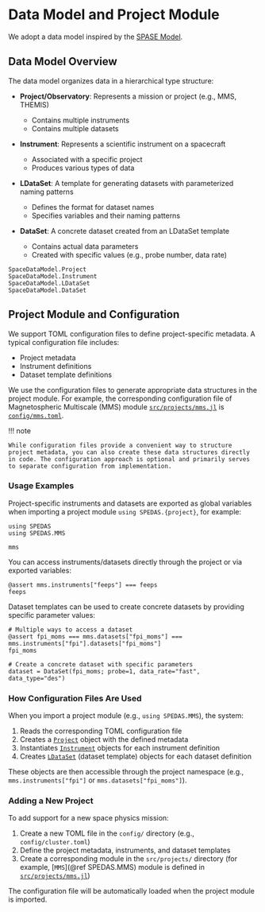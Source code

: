 # Data Model and Project Module

We adopt a data model inspired by the [SPASE Model](https://spase-group.org/data/model/index.html).

## Data Model Overview

The data model organizes data in a hierarchical type structure:

- **Project/Observatory**: Represents a mission or project (e.g., MMS, THEMIS)
  - Contains multiple instruments
  - Contains multiple datasets
- **Instrument**: Represents a scientific instrument on a spacecraft

  - Associated with a specific project
  - Produces various types of data

- **LDataSet**: A template for generating datasets with parameterized naming patterns
  - Defines the format for dataset names
  - Specifies variables and their naming patterns
- **DataSet**: A concrete dataset created from an LDataSet template
  - Contains actual data parameters
  - Created with specific values (e.g., probe number, data rate)

```@docs; canonical=false
SpaceDataModel.Project
SpaceDataModel.Instrument
SpaceDataModel.LDataSet
SpaceDataModel.DataSet
```

## Project Module and Configuration

We support TOML configuration files to define project-specific metadata. A typical configuration file includes:

- Project metadata
- Instrument definitions
- Dataset template definitions

We use the configuration files to generate appropriate data structures in the project module. For example, the corresponding configuration file of Magnetospheric Multiscale (MMS) module [`src/projects/mms.jl`](https://github.com/Beforerr/SPEDAS.jl/blob/main/src/projects/mms.jl) is [`config/mms.toml`](https://github.com/Beforerr/SPEDAS.jl/blob/main/config/mms.toml).

!!! note

    While configuration files provide a convenient way to structure project metadata, you can also create these data structures directly in code. The configuration approach is optional and primarily serves to separate configuration from implementation.

### Usage Examples

Project-specific instruments and datasets are exported as global variables when importing a project module `using SPEDAS.{project}`, for example:

```@example project
using SPEDAS
using SPEDAS.MMS

mms
```

You can access instruments/datasets directly through the project or via exported variables:

```@example project
@assert mms.instruments["feeps"] === feeps
feeps
```

Dataset templates can be used to create concrete datasets by providing specific parameter values:

```@example project
# Multiple ways to access a dataset
@assert fpi_moms === mms.datasets["fpi_moms"] === mms.instruments["fpi"].datasets["fpi_moms"]
fpi_moms
```

```@example project
# Create a concrete dataset with specific parameters
dataset = DataSet(fpi_moms; probe=1, data_rate="fast", data_type="des")
```

### How Configuration Files Are Used

When you import a project module (e.g., `using SPEDAS.MMS`), the system:

1. Reads the corresponding TOML configuration file
2. Creates a [`Project`](@ref) object with the defined metadata
3. Instantiates [`Instrument`](@ref) objects for each instrument definition
4. Creates [`LDataSet`](@ref) (dataset template) objects for each dataset definition

These objects are then accessible through the project namespace (e.g., `mms.instruments["fpi"]` or `mms.datasets["fpi_moms"]`).

### Adding a New Project

To add support for a new space physics mission:

1. Create a new TOML file in the `config/` directory (e.g., `config/cluster.toml`)
2. Define the project metadata, instruments, and dataset templates
3. Create a corresponding module in the `src/projects/` directory (for example, [`MMS`](@ref SPEDAS.MMS) module is defined in [`src/projects/mms.jl`](https://github.com/Beforerr/SPEDAS.jl/blob/main/src/projects/mms.jl))

The configuration file will be automatically loaded when the project module is imported.
